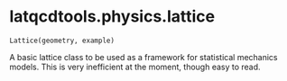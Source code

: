 latqcdtools.physics.lattice
=============

`Lattice(geometry, example)`

A basic lattice class to be used as a framework for statistical mechanics models. This
is very inefficient at the moment, though easy to read.


